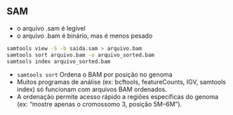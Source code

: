 ## SAM


-  o arquivo .sam é legível
-  o arquivo .bam é binário, mas é menos pesado
  
``` bash
samtools view -S -b saida.sam > arquivo.bam
samtools sort arquivo.bam -o arquivo_sorted.bam
samtools index arquivo_sorted.bam
```

- `samtools sort` Ordena o BAM por posição no genoma
- Muitos programas de análise (ex: bcftools, featureCounts, IGV, samtools index) só funcionam com arquivos BAM ordenados.
- A ordenação permite acesso rápido a regiões específicas do genoma (ex: “mostre apenas o cromossomo 3, posição 5M–6M”).

